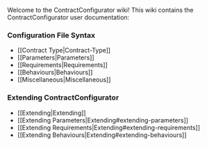 Welcome to the ContractConfigurator wiki!  This wiki contains the ContractConfigurator user documentation:

### Configuration File Syntax
* [[Contract Type|Contract-Type]]
 * [[Parameters|Parameters]]
 * [[Requirements|Requirements]]
 * [[Behaviours|Behaviours]]
* [[Miscellaneous|Miscellaneous]]

### Extending ContractConfigurator
* [[Extending|Extending]]
 * [[Extending Parameters|Extending#extending-parameters]]
 * [[Extending Requirements|Extending#extending-requirements]]
 * [[Extending Behaviours|Extending#extending-behaviours]]
